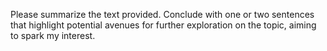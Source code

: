 Please summarize the text provided. Conclude with one or two sentences that highlight potential avenues for further exploration on the topic, aiming to spark my interest.

